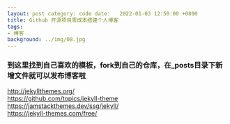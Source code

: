 ```yaml
---
layout: post category: code date:   2022-01-03 12:50:00 +0800
title: Github 开源项目零成本搭建个人博客
tags:
- 博客
background: ../img/08.jpg
---
```



### 到这里找到自己喜欢的模板，fork到自己的仓库，在_posts目录下新增文件就可以发布博客啦<br>
http://jekyllthemes.org/<br>
https://github.com/topics/jekyll-theme<br>
https://jamstackthemes.dev/ssg/jekyll/<br>
https://jekyll-themes.com/free/<br>
